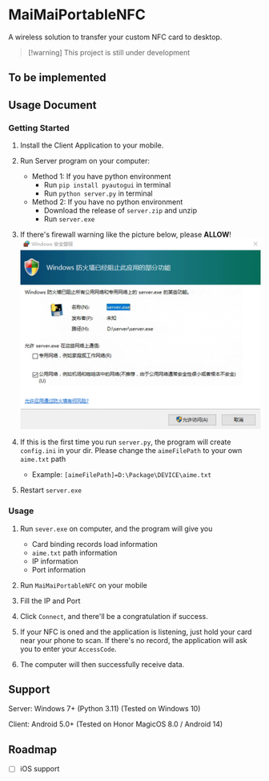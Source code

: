 # MaiMaiPortableNFC

A wireless solution to transfer your custom NFC card to desktop.

> [!warning] This project is still under development

## To be implemented

## Usage Document

### Getting Started

1. Install the Client Application to your mobile.

2. Run Server program on your computer:

    - Method 1: If you have python environment
        - Run `pip install pyautogui` in terminal
        - Run `python server.py` in terminal
    - Method 2: If you have no python environment
        - Download the release of `server.zip` and unzip
        - Run `server.exe`

3. If there's firewall warning like the picture below, please **ALLOW**! ![Firewall](./docs/firewall.png)

4. If this is the first time you run `server.py`, the program will create `config.ini` in your dir. Please change the `aimeFilePath` to your own `aime.txt` path

    - Example: `[aimeFilePath]=D:\Package\DEVICE\aime.txt`

5. Restart `server.exe`

### Usage

1. Run `sever.exe` on computer, and the program will give you

    - Card binding records load information
    - `aime.txt` path information
    - IP information
    - Port information

2. Run `MaiMaiPortableNFC` on your mobile

3. Fill the IP and Port

4. Click `Connect`, and there'll be a congratulation if success.

5. If your NFC is oned and the application is listening, just hold your card near your phone to scan. If there's no record, the application will ask you to enter your `AccessCode`.

6. The computer will then successfully receive data.

## Support

Server: Windows 7+ (Python 3.11) (Tested on Windows 10)

Client: Android 5.0+ (Tested on Honor MagicOS 8.0 / Android 14)

## Roadmap

- [ ] iOS support